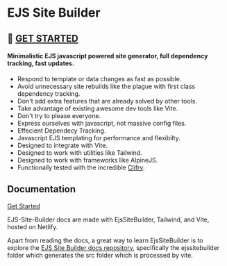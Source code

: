 # EJS Site Builder

## :sunrise_over_mountains: [GET STARTED](https://ejs-site-builder.netlify.app)

#### Minimalistic EJS javascript powered site generator, full dependency tracking, fast updates.

- Respond to template or data changes as fast as possible.
- Avoid unnecessary site rebuilds like the plague with first class dependency tracking.
- Don't add extra features that are already solved by other tools.
- Take advantage of existing awesome dev tools like Vite.
- Don't try to please everyone.
- Express ourselves with javascript, not massive config files.
- Effecient Dependecy Tracking.
- Javascript EJS templating for performance and flexibilty.
- Designed to integrate with Vite.
- Designed to work with utilities like Tailwind.
- Designed to work with frameworks like AlpineJS.
- Functionally tested with the incredible [Clifry](https://github.com/jaunt/clifry).

## Documentation

[Get Started](https://ejs-site-builder.netlify.app/guide/workflow/)

EJS-Site-Builder docs are made with EjsSiteBuilder, Tailwind, and Vite, hosted on Netlify.

Apart from reading the docs, a great way to learn EjsSiteBuilder is to explore the [EJS Site Builder docs repository](https://github.com/jaunt/EJS-Site-Builder-Docs), specifically the ejssitebuilder folder which generates the src folder which is processed by vite.
